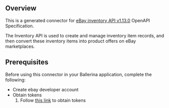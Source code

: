 ## Overview
This is a generated connector for [eBay inventory API v1.13.0](https://developer.ebay.com/api-docs/sell/inventory/overview.html) OpenAPI Specification. 

The Inventory API is used to create and manage inventory item records, and then convert these inventory items into product offers on eBay marketplaces. 
 
## Prerequisites
Before using this connector in your Ballerina application, complete the following:
* Create ebay developer account
* Obtain tokens
    1. Follow [this link](https://developer.ebay.com/api-docs/static/oauth-tokens.html) to obtain tokens
 